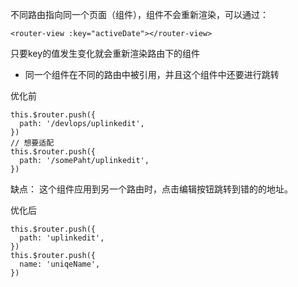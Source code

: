 不同路由指向同一个页面（组件），组件不会重新渲染，可以通过：
```
<router-view :key="activeDate"></router-view>
```
只要key的值发生变化就会重新渲染路由下的组件

- 同一个组件在不同的路由中被引用，并且这个组件中还要进行跳转

优化前
```
this.$router.push({
  path: '/devlops/uplinkedit',
})
// 想要适配
this.$router.push({
  path: '/somePaht/uplinkedit',
})
```
缺点： 这个组件应用到另一个路由时，点击编辑按钮跳转到错的的地址。

优化后
```
this.$router.push({
  path: 'uplinkedit',
})
this.$router.push({
  name: 'uniqeName',
})
```

